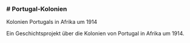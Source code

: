 <h3> # Portugal-Kolonien </h3>

Kolonien Portugals in Afrika um 1914


Ein Geschichtsprojekt über die Kolonien von Portugal in Afrika um 1914.
